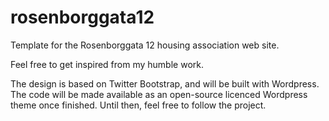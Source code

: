 rosenborggata12
===============

Template for the Rosenborggata 12 housing association web site.

Feel free to get inspired from my humble work. 

The design is based on Twitter Bootstrap, and will be built with Wordpress. The code will be made available as an open-source licenced Wordpress theme once finished. Until then, feel free to follow the project. 
